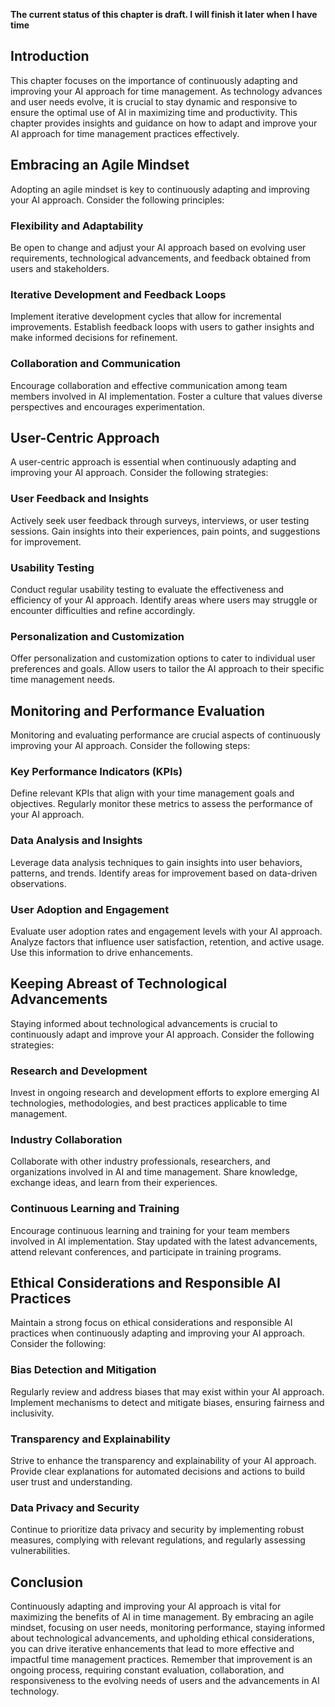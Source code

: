 **The current status of this chapter is draft. I will finish it later when I have time**

Introduction
------------

This chapter focuses on the importance of continuously adapting and improving your AI approach for time management. As technology advances and user needs evolve, it is crucial to stay dynamic and responsive to ensure the optimal use of AI in maximizing time and productivity. This chapter provides insights and guidance on how to adapt and improve your AI approach for time management practices effectively.

Embracing an Agile Mindset
--------------------------

Adopting an agile mindset is key to continuously adapting and improving your AI approach. Consider the following principles:

### Flexibility and Adaptability

Be open to change and adjust your AI approach based on evolving user requirements, technological advancements, and feedback obtained from users and stakeholders.

### Iterative Development and Feedback Loops

Implement iterative development cycles that allow for incremental improvements. Establish feedback loops with users to gather insights and make informed decisions for refinement.

### Collaboration and Communication

Encourage collaboration and effective communication among team members involved in AI implementation. Foster a culture that values diverse perspectives and encourages experimentation.

User-Centric Approach
---------------------

A user-centric approach is essential when continuously adapting and improving your AI approach. Consider the following strategies:

### User Feedback and Insights

Actively seek user feedback through surveys, interviews, or user testing sessions. Gain insights into their experiences, pain points, and suggestions for improvement.

### Usability Testing

Conduct regular usability testing to evaluate the effectiveness and efficiency of your AI approach. Identify areas where users may struggle or encounter difficulties and refine accordingly.

### Personalization and Customization

Offer personalization and customization options to cater to individual user preferences and goals. Allow users to tailor the AI approach to their specific time management needs.

Monitoring and Performance Evaluation
-------------------------------------

Monitoring and evaluating performance are crucial aspects of continuously improving your AI approach. Consider the following steps:

### Key Performance Indicators (KPIs)

Define relevant KPIs that align with your time management goals and objectives. Regularly monitor these metrics to assess the performance of your AI approach.

### Data Analysis and Insights

Leverage data analysis techniques to gain insights into user behaviors, patterns, and trends. Identify areas for improvement based on data-driven observations.

### User Adoption and Engagement

Evaluate user adoption rates and engagement levels with your AI approach. Analyze factors that influence user satisfaction, retention, and active usage. Use this information to drive enhancements.

Keeping Abreast of Technological Advancements
---------------------------------------------

Staying informed about technological advancements is crucial to continuously adapt and improve your AI approach. Consider the following strategies:

### Research and Development

Invest in ongoing research and development efforts to explore emerging AI technologies, methodologies, and best practices applicable to time management.

### Industry Collaboration

Collaborate with other industry professionals, researchers, and organizations involved in AI and time management. Share knowledge, exchange ideas, and learn from their experiences.

### Continuous Learning and Training

Encourage continuous learning and training for your team members involved in AI implementation. Stay updated with the latest advancements, attend relevant conferences, and participate in training programs.

Ethical Considerations and Responsible AI Practices
---------------------------------------------------

Maintain a strong focus on ethical considerations and responsible AI practices when continuously adapting and improving your AI approach. Consider the following:

### Bias Detection and Mitigation

Regularly review and address biases that may exist within your AI approach. Implement mechanisms to detect and mitigate biases, ensuring fairness and inclusivity.

### Transparency and Explainability

Strive to enhance the transparency and explainability of your AI approach. Provide clear explanations for automated decisions and actions to build user trust and understanding.

### Data Privacy and Security

Continue to prioritize data privacy and security by implementing robust measures, complying with relevant regulations, and regularly assessing vulnerabilities.

Conclusion
----------

Continuously adapting and improving your AI approach is vital for maximizing the benefits of AI in time management. By embracing an agile mindset, focusing on user needs, monitoring performance, staying informed about technological advancements, and upholding ethical considerations, you can drive iterative enhancements that lead to more effective and impactful time management practices. Remember that improvement is an ongoing process, requiring constant evaluation, collaboration, and responsiveness to the evolving needs of users and the advancements in AI technology.
